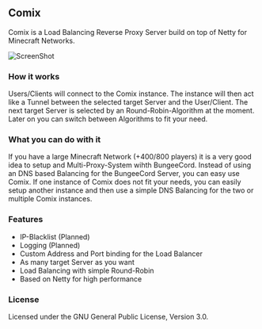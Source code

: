 ## Comix
Comix is a Load Balancing Reverse Proxy Server build on top of Netty for Minecraft Networks.

![ScreenShot](http://www.ibm.com/developerworks/websphere/library/techarticles/1308_gupta/images/fig01.jpg)

### How it works
Users/Clients will connect to the Comix instance. The instance will then act like a Tunnel between the selected target Server and the User/Client. The next target Server is selected by an Round-Robin-Algorithm at the moment. Later on you can switch between Algorithms to fit your need.

### What you can do with it
If you have a large Minecraft Network (+400/800 players) it is a very good idea to setup and Multi-Proxy-System wihth BungeeCord. Instead of using an DNS based Balancing for the BungeeCord Server, you can easy use Comix. If one instance of Comix does not fit your needs, you can easily setup another instance and then use a simple DNS Balancing for the two or multiple Comix instances.

### Features
- IP-Blacklist (Planned)
- Logging (Planned)
- Custom Address and Port binding for the Load Balancer
- As many target Server as you want
- Load Balancing with simple Round-Robin
- Based on Netty for high performance

### License
Licensed under the GNU General Public License, Version 3.0. 

